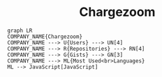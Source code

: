 <h1 align="center">Chargezoom</h1>

```mermaid
graph LR
COMPANY_NAME{Chargezoom}
COMPANY_NAME ---> U{Users} ---> UN[4]
COMPANY_NAME ---> R{Repositories} ---> RN[4]
COMPANY_NAME ---> G{Gists} ---> GN[3]
COMPANY_NAME ---> ML{Most Used<br>Languages}
ML --> JavaScript[JavaScript]
```

